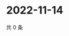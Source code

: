 # 2022-11-14

共 0 条

<!-- BEGIN WEIBO -->
<!-- 最后更新时间 Mon Nov 14 2022 09:25:09 GMT+0800 (China Standard Time) -->

<!-- END WEIBO -->

